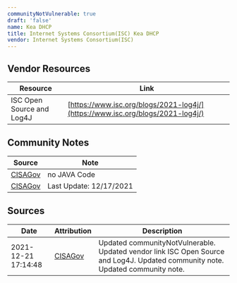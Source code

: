 ```yaml
---
communityNotVulnerable: true
draft: 'false'
name: Kea DHCP
title: Internet Systems Consortium(ISC) Kea DHCP
vendor: Internet Systems Consortium(ISC)
---
```


## Vendor Resources
| Resource | Link |
| --- | --- |
| ISC Open Source and Log4J | [https://www.isc.org/blogs/2021-log4j/](https://www.isc.org/blogs/2021-log4j/) |


## Community Notes
| Source | Note |
| --- | --- |
| [CISAGov](https://raw.githubusercontent.com/cisagov/log4j-affected-db/develop/README.md) | no JAVA Code |
| [CISAGov](https://raw.githubusercontent.com/cisagov/log4j-affected-db/develop/README.md) | Last Update: 12/17/2021 |

## Sources
| Date | Attribution | Description |
| --- | --- | --- |
| 2021-12-21 17:14:48 | [CISAGov](https://raw.githubusercontent.com/cisagov/log4j-affected-db/develop/README.md) | Updated communityNotVulnerable. Updated vendor link ISC Open Source and Log4J. Updated community note. Updated community note.  |
